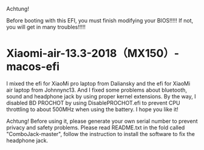 Achtung!


Before booting with this EFI, you must finish modifying your BIOS!!!!!
If not, you will get in many troubles!!!!!


# Xiaomi-air-13.3-2018（MX150）-macos-efi
I mixed the efi for XiaoMi pro laptop from Daliansky and the efi for XiaoMi air laptop from Johnnync13.
And I fixed some problems about bluetooth, sound and headphone jack by using proper kernel extensions.
By the way, I disabled BD PROCHOT by using DisablePROCHOT.efi to prevent CPU throttling to about 500MHz when using the battery.
I hope you like it!

Achtung! Before using it, please generate your own serial number to prevent privacy and safety problems. Please read README.txt in the fold called "ComboJack-master", follow the instruction to install the software to fix the headphone jack.
